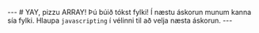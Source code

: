 --- # YAY, pizzu ARRAY! Þú búið tókst fylki! Í næstu áskorun munum kanna sía fylki. Hlaupa `javascripting` í vélinni til að velja næsta áskorun. ---